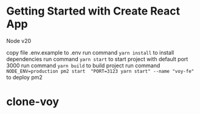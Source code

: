 # Getting Started with Create React App

Node v20

copy file .env.example to .env
run command `yarn install` to install dependencies
run command `yarn start` to start project with default port 3000
run command `yarn build` to build project
run command `NODE_ENV=production pm2 start  "PORT=3123 yarn start" --name "voy-fe"` to deploy pm2
# clone-voy
